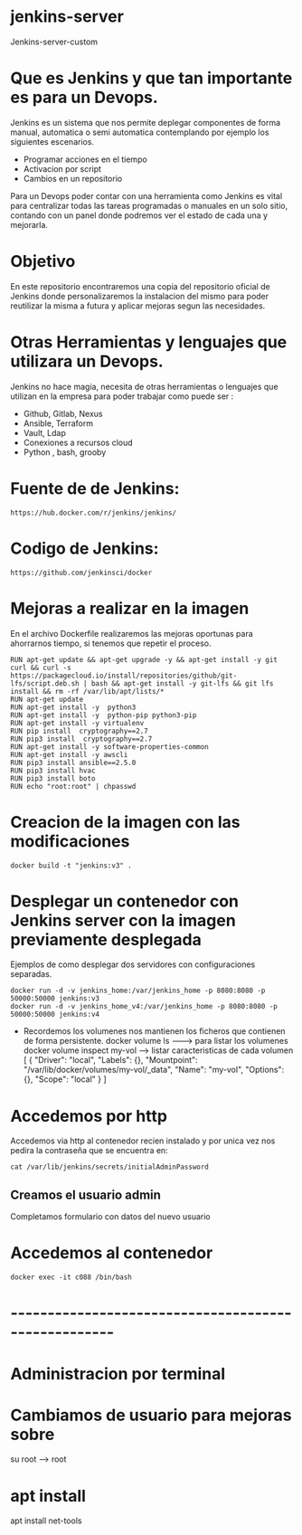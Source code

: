# jenkins-server
Jenkins-server-custom

# Que es Jenkins y que tan importante es para un Devops.

Jenkins es un sistema que nos permite deplegar componentes de forma manual, automatica o semi automatica contemplando por ejemplo los siguientes escenarios.

- Programar acciones en el tiempo
- Activacion por script 
- Cambios en un repositorio 

Para un Devops poder contar con una herramienta como Jenkins es vital para centralizar todas las tareas programadas o manuales en un solo sitio, contando con un panel donde podremos ver el estado de cada una y mejorarla.

# Objetivo 
  En este repositorio encontraremos una copia del repositorio oficial de Jenkins donde personalizaremos la instalacion del mismo para poder reutilizar la misma a futura y aplicar mejoras segun las necesidades.

# Otras Herramientas y lenguajes que utilizara un Devops.

Jenkins no hace magia, necesita de otras herramientas o lenguajes que utilizan en la empresa para poder trabajar como puede ser :

- Github, Gitlab, Nexus
- Ansible, Terraform
- Vault, Ldap
- Conexiones a recursos cloud
- Python , bash, grooby

# Fuente de de Jenkins: 
    https://hub.docker.com/r/jenkins/jenkins/

# Codigo de Jenkins: 
    https://github.com/jenkinsci/docker

# Mejoras a realizar en la imagen

En el archivo Dockerfile realizaremos las mejoras oportunas para ahorrarnos tiempo, si tenemos que repetir el proceso.

```
RUN apt-get update && apt-get upgrade -y && apt-get install -y git curl && curl -s https://packagecloud.io/install/repositories/github/git-lfs/script.deb.sh | bash && apt-get install -y git-lfs && git lfs install && rm -rf /var/lib/apt/lists/*
RUN apt-get update
RUN apt-get install -y  python3
RUN apt-get install -y  python-pip python3-pip
RUN apt-get install -y virtualenv
RUN pip install  cryptography==2.7
RUN pip3 install  cryptography==2.7
RUN apt-get install -y software-properties-common
RUN apt-get install -y awscli
RUN pip3 install ansible==2.5.0
RUN pip3 install hvac
RUN pip3 install boto
RUN echo "root:root" | chpasswd
```


# Creacion de la imagen con las modificaciones 
```
docker build -t "jenkins:v3" .
```

# Desplegar un contenedor con Jenkins server con la imagen previamente desplegada

Ejemplos de como desplegar dos servidores con configuraciones separadas.
```
docker run -d -v jenkins_home:/var/jenkins_home -p 8080:8080 -p 50000:50000 jenkins:v3
docker run -d -v jenkins_home_v4:/var/jenkins_home -p 8080:8080 -p 50000:50000 jenkins:v4
```

* Recordemos los volumenes nos mantienen los ficheros que contienen de forma persistente.
docker volume ls   --->  para listar los volumenes 
docker volume inspect my-vol   --> listar caracteristicas de cada volumen 
[
    {
        "Driver": "local",
        "Labels": {},
        "Mountpoint": "/var/lib/docker/volumes/my-vol/_data",
        "Name": "my-vol",
        "Options": {},
        "Scope": "local"
    }
]


# Accedemos por http

Accedemos via http al contenedor recien instalado y por unica vez nos pedira la contraseña 
que se encuentra en: 
```
cat /var/lib/jenkins/secrets/initialAdminPassword
```

## Creamos el usuario admin

Completamos formulario con datos del nuevo usuario 

# Accedemos al contenedor 

```
docker exec -it c088 /bin/bash
```


# ----------------------------------------------------
# Administracion por terminal 
# Cambiamos de usuario para mejoras sobre 
su root  --> root
# apt install 
apt install net-tools










